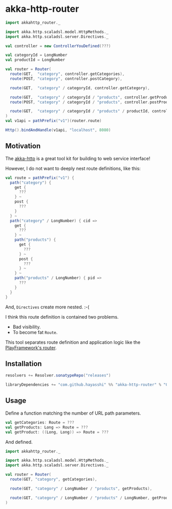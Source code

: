 # akka-http-router

```scala
import akkahttp_router._

import akka.http.scaladsl.model.HttpMethods._
import akka.http.scaladsl.server.Directives._

val controller = new ControllerYouDefined(???)

val categoryId = LongNumber
val productId = LongNumber

val router = Router(
  route(GET,  "category", controller.getCategories),
  route(POST, "category", controller.postCategory),

  route(GET,  "category" / categoryId, controller.getCategory),

  route(GET,  "category" / categoryId / "products", controller.getProducts),
  route(POST, "category" / categoryId / "products", controller.postProduct),

  route(GET,  "category" / categoryId / "products" / productId, controller.getProduct)
)
val v1api = pathPrefix("v1")(router.route)

Http().bindAndHandle(v1api, "localhost", 8080)
```

## Motivation

The [akka-http](http://doc.akka.io/docs/akka-http/current/index.html) is a great tool kit for building to web service interface!

However, I do not want to deeply nest route definitions, like this:

```scala
val route = pathPrefix("v1") {
  path("category") {
    get {
      ???
    } ~
    post {
      ???
    }
  } ~
  path("category" / LongNumber) { cid =>
    get {
      ???
    } ~
    path("products") {
      get {
        ???
      } ~
      post {
        ???
      } ~
    } ~
    path("products" / LongNumber) { pid =>
      ???
    }
  }
}
```

And, `Directives` create more nested. :-(

I think this route definition is contained two problems.

- Bad visibility.
- To become fat `Route`.

This tool separates route definition and application logic like the [PlayFramework's router](https://www.playframework.com/documentation/2.5.x/ScalaRouting).

## Installation

```scala
resolvers += Resolver.sonatypeRepo("releases")

libraryDependencies += "com.github.hayasshi" %% "akka-http-router" % "0.4.0"
```

## Usage

Define a function matching the number of URL path parameters.

```scala
val getCategories: Route = ???
val getProducts: Long => Route = ???
val getProduct: ((Long, Long)) => Route = ???
```

And defined.

```scala
import akkahttp_router._

import akka.http.scaladsl.model.HttpMethods._
import akka.http.scaladsl.server.Directives._

val router = Router(
  route(GET, "category", getCategories),

  route(GET, "category" / LongNumber / "products", getProducts),

  route(GET, "category" / LongNumber / "products" / LongNumber, getProduct)
)
```

